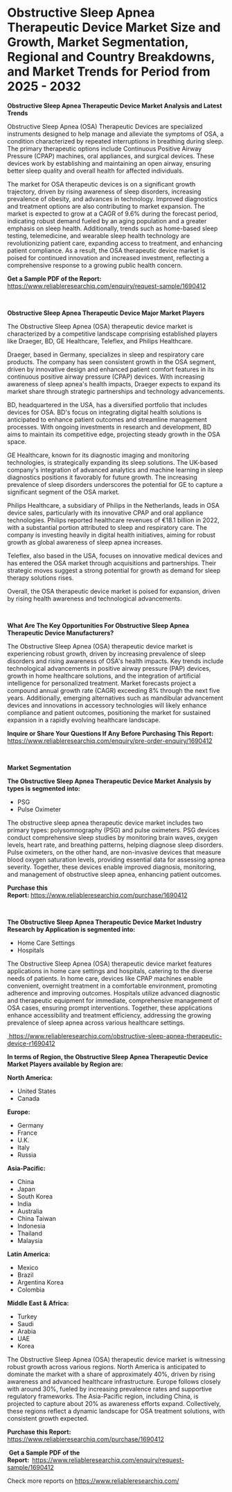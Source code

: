 <p><h1>Obstructive Sleep Apnea Therapeutic Device Market Size and Growth, Market Segmentation, Regional and Country Breakdowns, and Market Trends for Period from 2025 -  2032</h1></p><p><strong>Obstructive Sleep Apnea Therapeutic Device Market Analysis and Latest Trends</strong></p>
<p><p>Obstructive Sleep Apnea (OSA) Therapeutic Devices are specialized instruments designed to help manage and alleviate the symptoms of OSA, a condition characterized by repeated interruptions in breathing during sleep. The primary therapeutic options include Continuous Positive Airway Pressure (CPAP) machines, oral appliances, and surgical devices. These devices work by establishing and maintaining an open airway, ensuring better sleep quality and overall health for affected individuals.</p><p>The market for OSA therapeutic devices is on a significant growth trajectory, driven by rising awareness of sleep disorders, increasing prevalence of obesity, and advances in technology. Improved diagnostics and treatment options are also contributing to market expansion. The market is expected to grow at a CAGR of 9.6% during the forecast period, indicating robust demand fueled by an aging population and a greater emphasis on sleep health. Additionally, trends such as home-based sleep testing, telemedicine, and wearable sleep health technology are revolutionizing patient care, expanding access to treatment, and enhancing patient compliance. As a result, the OSA therapeutic device market is poised for continued innovation and increased investment, reflecting a comprehensive response to a growing public health concern.</p></p>
<p><strong>Get a Sample PDF of the Report:&nbsp;</strong> <a href="https://www.reliableresearchiq.com/enquiry/request-sample/1690412?utm_campaign=3354&utm_medium=2&utm_source=Github&utm_content=ia&utm_term=26032025&utm_id=obstructive-sleep-apnea-therapeutic-device">https://www.reliableresearchiq.com/enquiry/request-sample/1690412</a></p>
<p>&nbsp;</p>
<p><strong>Obstructive Sleep Apnea Therapeutic Device Major Market Players</strong></p>
<p><p>The Obstructive Sleep Apnea (OSA) therapeutic device market is characterized by a competitive landscape comprising established players like Draeger, BD, GE Healthcare, Teleflex, and Philips Healthcare. </p><p>Draeger, based in Germany, specializes in sleep and respiratory care products. The company has seen consistent growth in the OSA segment, driven by innovative design and enhanced patient comfort features in its continuous positive airway pressure (CPAP) devices. With increasing awareness of sleep apnea's health impacts, Draeger expects to expand its market share through strategic partnerships and technology advancements.</p><p>BD, headquartered in the USA, has a diversified portfolio that includes devices for OSA. BD's focus on integrating digital health solutions is anticipated to enhance patient outcomes and streamline management processes. With ongoing investments in research and development, BD aims to maintain its competitive edge, projecting steady growth in the OSA space.</p><p>GE Healthcare, known for its diagnostic imaging and monitoring technologies, is strategically expanding its sleep solutions. The UK-based company's integration of advanced analytics and machine learning in sleep diagnostics positions it favorably for future growth. The increasing prevalence of sleep disorders underscores the potential for GE to capture a significant segment of the OSA market.</p><p>Philips Healthcare, a subsidiary of Philips in the Netherlands, leads in OSA device sales, particularly with its innovative CPAP and oral appliance technologies. Philips reported healthcare revenues of €18.1 billion in 2022, with a substantial portion attributed to sleep and respiratory care. The company is investing heavily in digital health initiatives, aiming for robust growth as global awareness of sleep apnea increases.</p><p>Teleflex, also based in the USA, focuses on innovative medical devices and has entered the OSA market through acquisitions and partnerships. Their strategic moves suggest a strong potential for growth as demand for sleep therapy solutions rises. </p><p>Overall, the OSA therapeutic device market is poised for expansion, driven by rising health awareness and technological advancements.</p></p>
<p>&nbsp;</p>
<p><strong>What Are The Key Opportunities For Obstructive Sleep Apnea Therapeutic Device Manufacturers?</strong></p>
<p><p>The Obstructive Sleep Apnea (OSA) therapeutic device market is experiencing robust growth, driven by increasing prevalence of sleep disorders and rising awareness of OSA's health impacts. Key trends include technological advancements in positive airway pressure (PAP) devices, growth in home healthcare solutions, and the integration of artificial intelligence for personalized treatment. Market forecasts project a compound annual growth rate (CAGR) exceeding 8% through the next five years. Additionally, emerging alternatives such as mandibular advancement devices and innovations in accessory technologies will likely enhance compliance and patient outcomes, positioning the market for sustained expansion in a rapidly evolving healthcare landscape.</p></p>
<p><strong>Inquire or Share Your Questions If Any Before Purchasing This Report:</strong> <a href="https://www.reliableresearchiq.com/enquiry/pre-order-enquiry/1690412?utm_campaign=3354&utm_medium=2&utm_source=Github&utm_content=ia&utm_term=26032025&utm_id=obstructive-sleep-apnea-therapeutic-device">https://www.reliableresearchiq.com/enquiry/pre-order-enquiry/1690412</a></p>
<p>&nbsp;</p>
<p><strong>Market Segmentation</strong></p>
<p><strong>The Obstructive Sleep Apnea Therapeutic Device Market Analysis by types is segmented into:</strong></p>
<p><ul><li>PSG</li><li>Pulse Oximeter</li></ul></p>
<p><p>The obstructive sleep apnea therapeutic device market includes two primary types: polysomnography (PSG) and pulse oximeters. PSG devices conduct comprehensive sleep studies by monitoring brain waves, oxygen levels, heart rate, and breathing patterns, helping diagnose sleep disorders. Pulse oximeters, on the other hand, are non-invasive devices that measure blood oxygen saturation levels, providing essential data for assessing apnea severity. Together, these devices enable improved diagnosis, monitoring, and management of obstructive sleep apnea, enhancing patient outcomes.</p></p>
<p><strong>Purchase this Report:&nbsp;</strong><a href="https://www.reliableresearchiq.com/purchase/1690412?utm_campaign=3354&utm_medium=2&utm_source=Github&utm_content=ia&utm_term=26032025&utm_id=obstructive-sleep-apnea-therapeutic-device">https://www.reliableresearchiq.com/purchase/1690412</a></p>
<p>&nbsp;</p>
<p><strong>The Obstructive Sleep Apnea Therapeutic Device Market Industry Research by Application is segmented into:</strong></p>
<p><ul><li>Home Care Settings</li><li>Hospitals</li></ul></p>
<p><p>The Obstructive Sleep Apnea (OSA) therapeutic device market features applications in home care settings and hospitals, catering to the diverse needs of patients. In home care, devices like CPAP machines enable convenient, overnight treatment in a comfortable environment, promoting adherence and improving outcomes. Hospitals utilize advanced diagnostic and therapeutic equipment for immediate, comprehensive management of OSA cases, ensuring prompt interventions. Together, these applications enhance accessibility and treatment efficiency, addressing the growing prevalence of sleep apnea across various healthcare settings.</p></p>
<p><a href="https://www.reliableresearchiq.com/obstructive-sleep-apnea-therapeutic-device-r1690412?utm_campaign=3354&utm_medium=2&utm_source=Github&utm_content=ia&utm_term=26032025&utm_id=obstructive-sleep-apnea-therapeutic-device">&nbsp;https://www.reliableresearchiq.com/obstructive-sleep-apnea-therapeutic-device-r1690412</a></p>
<p><strong>In terms of Region, the Obstructive Sleep Apnea Therapeutic Device Market Players available by Region are:</strong></p>
<p>
    <p> <strong> North America: </strong>
        <ul>
            <li>United States</li>
            <li>Canada</li>
        </ul>
        </p> 
    <p> <strong> Europe: </strong>
        <ul>
            <li>Germany</li>
            <li>France</li>
            <li>U.K.</li>
            <li>Italy</li>
            <li>Russia</li>
        </ul>
        </p> 
    <p> <strong> Asia-Pacific: </strong>
        <ul>
            <li>China</li>
            <li>Japan</li>
            <li>South Korea</li>
            <li>India</li>
            <li>Australia</li>
            <li>China Taiwan</li>
            <li>Indonesia</li>
            <li>Thailand</li>
            <li>Malaysia</li>
        </ul>
        </p> 
    <p> <strong> Latin America: </strong>
        <ul>
            <li>Mexico</li>
            <li>Brazil</li>
            <li>Argentina Korea</li>
            <li>Colombia</li>
        </ul>
        </p> 
    <p> <strong> Middle East & Africa: </strong>
        <ul>
            <li>Turkey</li>
            <li>Saudi</li>
            <li>Arabia</li>
            <li>UAE</li>
            <li>Korea</li>
        </ul>
    </p>
    </p>
<p><p>The Obstructive Sleep Apnea (OSA) therapeutic device market is witnessing robust growth across various regions. North America is anticipated to dominate the market with a share of approximately 40%, driven by rising awareness and advanced healthcare infrastructure. Europe follows closely with around 30%, fueled by increasing prevalence rates and supportive regulatory frameworks. The Asia-Pacific region, including China, is projected to capture about 20% as awareness efforts expand. Collectively, these regions reflect a dynamic landscape for OSA treatment solutions, with consistent growth expected.</p></p>
<p><strong>Purchase this Report: </strong><a href="https://www.reliableresearchiq.com/purchase/1690412?utm_campaign=3354&utm_medium=2&utm_source=Github&utm_content=ia&utm_term=26032025&utm_id=obstructive-sleep-apnea-therapeutic-device">https://www.reliableresearchiq.com/purchase/1690412</a></p>
<p>&nbsp;<strong>Get a Sample PDF of the Report:&nbsp;&nbsp;</strong><a href="https://www.reliableresearchiq.com/enquiry/request-sample/1690412?utm_campaign=3354&utm_medium=2&utm_source=Github&utm_content=ia&utm_term=26032025&utm_id=obstructive-sleep-apnea-therapeutic-device">https://www.reliableresearchiq.com/enquiry/request-sample/1690412</a></p>
<p><strong></strong></p>
<p>Check more reports on <a href="https://www.reliableresearchiq.com/?utm_campaign=3354&utm_medium=2&utm_source=Github&utm_content=ia&utm_term=26032025&utm_id=obstructive-sleep-apnea-therapeutic-device">https://www.reliableresearchiq.com/</a></p>